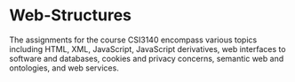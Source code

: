 # Web-Structures

The assignments for the course CSI3140 encompass various topics including HTML, XML, JavaScript, JavaScript derivatives, web interfaces to software and databases, cookies and privacy concerns, semantic web and ontologies, and web services.

